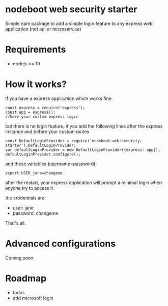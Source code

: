 # nodeboot web security starter

Simple npm package to add a simple login feature to any express web application (not api or microservice)

# Requirements

- nodejs >= 10

# How it works?

If you have a express application which works fine

```
const express = require('express');
const app = express();
//here your custom express logic
```

but there is no login feature, if you add the following lines after the express instance and before your custom routes

```
const DefaultLoginProvider = require('nodeboot-web-security-starter').DefaultLoginProvider;
var defaultLoginProvider = new DefaultLoginProvider({express: app});
defaultLoginProvider.configure();
```

and these variables (username=password):

```
export USER_jane=changeme
```

after the restart, your express application will prompt a minimal login when anyone try to access it.

the credentials are:

- user: jane
- password: changeme

That's all.

# Advanced configurations

Coming soon.

# Roadmap

- todos
- add microsoft login
